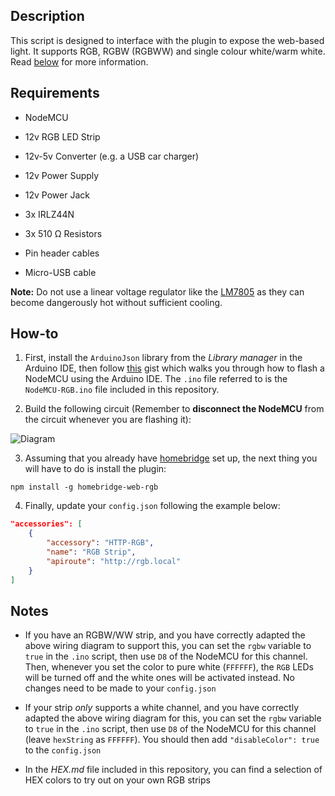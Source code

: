 ## Description

This script is designed to interface with the plugin to expose the web-based light. It supports RGB, RGBW (RGBWW) and single colour white/warm white. Read [below](#notes) for more information.
## Requirements

* NodeMCU

* 12v RGB LED Strip

* 12v-5v Converter (e.g. a USB car charger)

* 12v Power Supply

* 12v Power Jack

* 3x IRLZ44N

* 3x 510 Ω Resistors

* Pin header cables

* Micro-USB cable

**Note:** Do not use a linear voltage regulator like the [LM7805](https://www.sparkfun.com/datasheets/Components/LM7805.pdf) as they can become dangerously hot without sufficient cooling.

## How-to

1. First, install the `ArduinoJson` library from the _Library manager_ in the Arduino IDE, then follow [this](https://gist.github.com/Tommrodrigues/8d9d3b886936ccea9c21f495755640dd) gist which walks you through how to flash a NodeMCU using the Arduino IDE. The `.ino` file referred to is the `NodeMCU-RGB.ino` file included in this repository.

2. Build the following circuit (Remember to **disconnect the NodeMCU** from the circuit whenever you are flashing it):

![Diagram](https://i.ibb.co/jGL6RFc/RGB-Diagram.jpg)

3. Assuming that you already have [homebridge](https://github.com/nfarina/homebridge#installation) set up, the next thing you will have to do is install the plugin:
```
npm install -g homebridge-web-rgb
```

4. Finally, update your `config.json` following the example below:

```json
"accessories": [
    {
        "accessory": "HTTP-RGB",
        "name": "RGB Strip",
        "apiroute": "http://rgb.local"
    }
]
```

## Notes

- If you have an RGBW/WW strip, and you have correctly adapted the above wiring diagram to support this, you can set the `rgbw` variable to `true` in the `.ino` script, then use `D8` of the NodeMCU for this channel. Then, whenever you set the color to pure white (`FFFFFF`), the `RGB` LEDs will be turned off and the white ones will be activated instead. No changes need to be made to your `config.json`

- If your strip _only_ supports a white channel,  and you have correctly adapted the above wiring diagram for this, you can set the `rgbw` variable to `true` in the `.ino` script, then use `D8` of the NodeMCU for this channel (leave `hexString` as `FFFFFF`). You should then add `"disableColor": true` to the `config.json`

- In the _HEX.md_ file included in this repository, you can find a selection of HEX colors to try out on your own RGB strips

